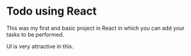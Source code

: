# Todo using React

This was my first and basic project in React in which you can add your tasks to be performed.

UI is very attractive in this.





























